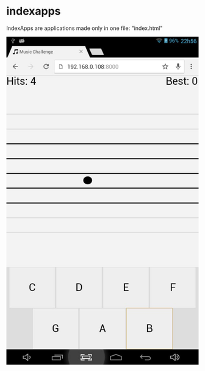 # indexapps

IndexApps are applications made only in one file: "index.html"

<p align="center">
  <img src="screenshots/music-challenge.jpeg?raw=true" alt="Music Challenge"/>
</p>